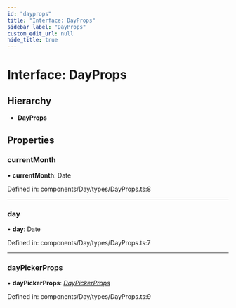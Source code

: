 ```yaml
---
id: "dayprops"
title: "Interface: DayProps"
sidebar_label: "DayProps"
custom_edit_url: null
hide_title: true
---
```


# Interface: DayProps

## Hierarchy

* **DayProps**

## Properties

### currentMonth

• **currentMonth**: Date

Defined in: components/Day/types/DayProps.ts:8

___

### day

• **day**: Date

Defined in: components/Day/types/DayProps.ts:7

___

### dayPickerProps

• **dayPickerProps**: [*DayPickerProps*](daypickerprops.md)

Defined in: components/Day/types/DayProps.ts:9
